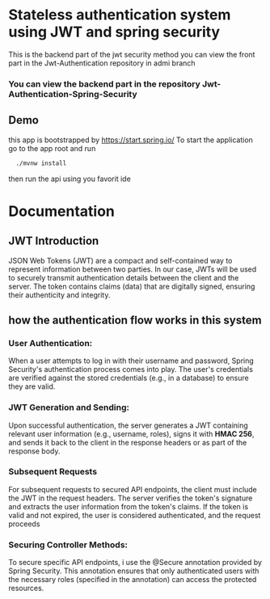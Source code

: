 
# Stateless authentication system using JWT and spring security

This is the backend part of the jwt security method you can view the front part in the Jwt-Authentication repository in admi branch
### You can view the backend part in the repository **Jwt-Authentication-Spring-Security** 



## Demo
this app is bootstrapped by https://start.spring.io/ 
To start the application go to the app root and run 
```bash
  ./mvnw install
```  
then run the api using you favorit ide


# Documentation

## JWT Introduction
JSON Web Tokens (JWT) are a compact and self-contained way to represent information between two parties. In our case, JWTs will be used to securely transmit authentication details between the client and the server. The token contains claims (data) that are digitally signed, ensuring their authenticity and integrity.
## how the authentication flow works in this system
### User Authentication:
When a user attempts to log in with their username and password, Spring Security's authentication process comes into play. The user's credentials are verified against the stored credentials (e.g., in a database) to ensure they are valid.
### JWT Generation and Sending:
Upon successful authentication, the server generates a JWT containing relevant user information (e.g., username, roles), signs it with **HMAC 256**, and sends it back to the client in the response headers or as part of the response body.

### Subsequent Requests
For subsequent requests to secured API endpoints, the client must include the JWT in the request headers. The server verifies the token's signature and extracts the user information from the token's claims. If the token is valid and not expired, the user is considered authenticated, and the request proceeds
### Securing Controller Methods:
To secure specific API endpoints, i use the @Secure annotation provided by Spring Security. This annotation ensures that only authenticated users with the necessary roles (specified in the annotation) can access the protected resources.
